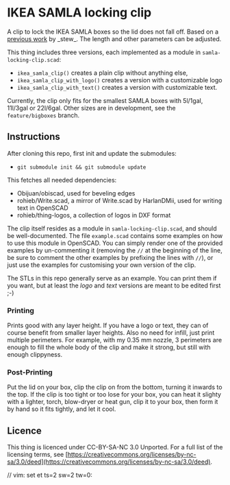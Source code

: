 IKEA SAMLA locking clip
=======================

A clip to lock the IKEA SAMLA boxes so the lid does not fall off. Based on a
[previous work](https://stratum0.org/wiki/RepRap/Modelle#SAMLA-Hook) by
\_stew\_. The length and other parameters can be adjusted.

This thing includes three versions, each implemented as a module in
`samla-locking-clip.scad`:

 * `ikea_samla_clip()` creates a plain clip without anything else,
 * `ikea_samla_clip_with_logo()` creates a version with a customizable logo
 * `ikea_samla_clip_with_text()` creates a version with customizable text.

Currently, the clip only fits for the smallest SAMLA boxes with 5l/1gal,
11l/3gal or 22l/6gal. Other sizes are in development, see the
`feature/bigboxes` branch.

Instructions
------
After cloning this repo, first init and update the submodules:

 * `git submodule init && git submodule update`

This fetches all needed dependencies:

 * Obijuan/obiscad, used for beveling edges
 * rohieb/Write.scad, a mirror of Write.scad by HarlanDMii, used for writing
   text in OpenSCAD
 * rohieb/thing-logos, a collection of logos in DXF format

The clip itself resides as a module in `samla-locking-clip.scad`, and should be
well-documented. The file `example.scad` contains some examples on how to use
this module in OpenSCAD. You can simply render one of the provided examples by
un-commenting it (removing the `//` at the beginning of the line, be sure to
comment the other examples by prefixing the lines with `//`), or just use the
examples for customising your own version of the clip.

The STLs in this repo generally serve as an example. You can print them if you
want, but at least the _logo_ and _text_ versions are meant to be edited first
;-)

### Printing
Prints good with any layer height. If you have a logo or text, they can of
course benefit from smaller layer heights. Also no need for infill, just print
multiple perimeters. For example, with my 0.35 mm nozzle, 3 perimeters are
enough to fill the whole body of the clip and make it strong, but still with
enough clippyness.

### Post-Printing
Put the lid on your box, clip the clip on from the bottom, turning it inwards
to the top. If the clip is too tight or too lose for your box, you can heat it
slighty with a lighter, torch, blow-dryer or heat gun, clip it to your box,
then form it by hand so it fits tightly, and let it cool.

Licence
-------

This thing is licenced under CC-BY-SA-NC 3.0 Unported. For a full list of the
licensing terms, see [https://creativecommons.org/licenses/by-nc-sa/3.0/deed](https://creativecommons.org/licenses/by-nc-sa/3.0/deed).

// vim: set et ts=2 sw=2 tw=0:
